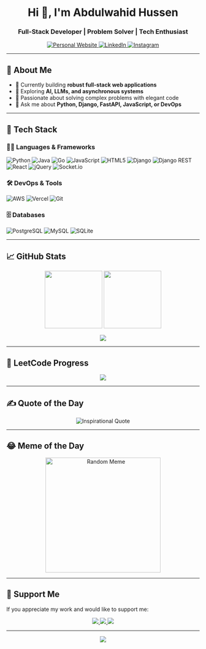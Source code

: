<!-- Profile Banner -->
<h1 align="center">Hi 👋, I'm Abdulwahid Hussen</h1>
<h3 align="center">Full-Stack Developer | Problem Solver | Tech Enthusiast</h3>

<p align="center">
  <a href="https://www.abdulwahid.tech" target="_blank">
    <img src="https://img.shields.io/badge/Portfolio-Abdulwahid.tech-blueviolet?style=for-the-badge&logo=web&logoColor=white" alt="Personal Website">
  </a>
  <a href="https://linkedin.com/in/AbdulwahidHussen" target="_blank">
    <img src="https://img.shields.io/badge/LinkedIn-AbdulwahidHussen-0077B5?style=for-the-badge&logo=linkedin&logoColor=white" alt="LinkedIn">
  </a>
  <a href="https://instagram.com/Alien11d" target="_blank">
    <img src="https://img.shields.io/badge/Instagram-%40Alien11d-E4405F?style=for-the-badge&logo=instagram&logoColor=white" alt="Instagram">
  </a>
</p>

---

## 🚀 About Me

- 🔭 Currently building **robust full-stack web applications**
- 🌱 Exploring **AI, LLMs, and asynchronous systems**
- 🧠 Passionate about solving complex problems with elegant code
- 💬 Ask me about **Python, Django, FastAPI, JavaScript, or DevOps**

---

## 🧰 Tech Stack

### 👨‍💻 Languages & Frameworks
![Python](https://img.shields.io/badge/Python-3670A0?style=flat-square&logo=python&logoColor=ffdd54)
![Java](https://img.shields.io/badge/Java-ED8B00?style=flat-square&logo=openjdk&logoColor=white)
![Go](https://img.shields.io/badge/Go-00ADD8?style=flat-square&logo=go&logoColor=white)
![JavaScript](https://img.shields.io/badge/JavaScript-F7DF1E?style=flat-square&logo=javascript&logoColor=black)
![HTML5](https://img.shields.io/badge/HTML5-E34F26?style=flat-square&logo=html5&logoColor=white)
![Django](https://img.shields.io/badge/Django-092E20?style=flat-square&logo=django&logoColor=white)
![Django REST](https://img.shields.io/badge/Django--REST-ff1709?style=flat-square&logo=django&logoColor=white)
![React](https://img.shields.io/badge/React-20232a?style=flat-square&logo=react&logoColor=61DAFB)
![jQuery](https://img.shields.io/badge/jQuery-0769AD?style=flat-square&logo=jquery&logoColor=white)
![Socket.io](https://img.shields.io/badge/Socket.io-000000?style=flat-square&logo=socket.io)

### 🛠️ DevOps & Tools
![AWS](https://img.shields.io/badge/AWS-FF9900?style=flat-square&logo=amazon-aws&logoColor=white)
![Vercel](https://img.shields.io/badge/Vercel-000000?style=flat-square&logo=vercel&logoColor=white)
![Git](https://img.shields.io/badge/Git-F05032?style=flat-square&logo=git&logoColor=white)

### 🗄️ Databases
![PostgreSQL](https://img.shields.io/badge/PostgreSQL-316192?style=flat-square&logo=postgresql&logoColor=white)
![MySQL](https://img.shields.io/badge/MySQL-00000F?style=flat-square&logo=mysql&logoColor=white)
![SQLite](https://img.shields.io/badge/SQLite-07405E?style=flat-square&logo=sqlite&logoColor=white)

---

## 📈 GitHub Stats

<p align="center">
  <img src="https://github-readme-stats.vercel.app/api?username=AbdulwahidHusein&theme=radical&show_icons=true&count_private=true&hide_border=true" height="150"/>
  <img src="https://github-readme-streak-stats.herokuapp.com/?user=AbdulwahidHusein&theme=radical&hide_border=true" height="150"/>
</p>

<p align="center">
  <img src="https://github-readme-stats.vercel.app/api/top-langs/?username=AbdulwahidHusein&layout=compact&theme=radical&hide_border=true"/>
</p>

---

## 🧠 LeetCode Progress

<p align="center">
  <img src="https://leetcode.card.workers.dev/AbdulwahidHussen?theme=unicorn&font=baloo"/>
</p>

---

## ✍️ Quote of the Day

<p align="center">
  <img src="https://zenquotes.io/api/image" alt="Inspirational Quote"/>
</p>

---

## 😂 Meme of the Day

<p align="center">
  <img src="https://api.memegen.link/images/ds/small_file/high_quality.png" alt="Random Meme" height="300px"/>
</p>

---

## 💖 Support Me

If you appreciate my work and would like to support me:

<p align="center">
  <a href="https://buymeacoffee.com/" target="_blank">
    <img src="https://img.shields.io/badge/Buy%20Me%20a%20Coffee-ffdd00?style=for-the-badge&logo=buy-me-a-coffee&logoColor=black"/>
  </a>
  <a href="https://paypal.com" target="_blank">
    <img src="https://img.shields.io/badge/PayPal-00457C?style=for-the-badge&logo=paypal&logoColor=white"/>
  </a>
  <a href="https://patreon.com/petrion" target="_blank">
    <img src="https://img.shields.io/badge/Patreon-F96854?style=for-the-badge&logo=patreon&logoColor=white"/>
  </a>
</p>

---

<p align="center">
  <img src="https://visitcount.itsvg.in/api?id=AbdulwahidHusein&icon=0&color=0"/>
</p>

<!-- Created with love by Abdulwahid using GPRM (https://gprm.itsvg.in) -->
